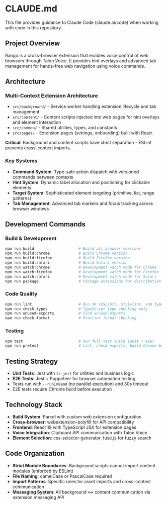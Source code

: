 # CLAUDE.md

This file provides guidance to Claude Code (claude.ai/code) when working with code in this repository.

## Project Overview

Rango is a cross-browser extension that enables voice control of web browsers through Talon Voice. It provides hint overlays and advanced tab management for hands-free web navigation using voice commands.

## Architecture

### Multi-Context Extension Architecture
- `src/background/` - Service worker handling extension lifecycle and tab management
- `src/content/` - Content scripts injected into web pages for hint overlays and element interaction
- `src/common/` - Shared utilities, types, and constants
- `src/pages/` - Extension pages (settings, onboarding) built with React

**Critical**: Background and content scripts have strict separation - ESLint prevents cross-context imports.

### Key Systems
- **Command System**: Type-safe action dispatch with versioned commands between contexts
- **Hint System**: Dynamic label allocation and positioning for clickable elements
- **Target System**: Sophisticated element targeting (primitive, list, range patterns)
- **Tab Management**: Advanced tab markers and focus tracking across browser windows

## Development Commands

### Build & Development
```bash
npm run build                    # Build all browser versions
npm run build:chrome             # Build Chrome version
npm run build:firefox            # Build Firefox version  
npm run build:safari             # Build Safari version
npm run watch:chrome             # Development watch mode for Chrome
npm run watch:firefox            # Development watch mode for Firefox
npm run watch:safari             # Development watch mode for Safari
npm run package                  # Package extensions for distribution
```

### Code Quality
```bash
npm run lint                     # Run XO (ESLint), Stylelint, and TypeScript checks
npm run check-types              # TypeScript type checking only
npm run unused-exports           # Find unused exports
npm run check-format             # Prettier format checking
```

### Testing
```bash
npm test                         # Run full test suite (unit + e2e)
npm run pretest                  # Lint, check exports, build Chrome before tests
```

## Testing Strategy

- **Unit Tests**: Jest with `ts-jest` for utilities and business logic
- **E2E Tests**: Jest + Puppeteer for browser automation testing
- Tests run with `--runInBand` (no parallel execution) and 30s timeout
- E2E tests require Chrome build before execution

## Technology Stack

- **Build System**: Parcel with custom web extension configuration
- **Cross-browser**: webextension-polyfill for API compatibility
- **Frontend**: React 19 with TypeScript JSX for extension pages
- **Voice Integration**: Clipboard API communication with Talon Voice
- **Element Selection**: css-selector-generator, fuse.js for fuzzy search

## Code Organization

- **Strict Module Boundaries**: Background scripts cannot import content modules (enforced by ESLint)
- **File Naming**: camelCase or PascalCase required
- **Import Patterns**: Specific rules for asset imports and cross-context communication
- **Messaging System**: All background ↔ content communication via extension messaging API
